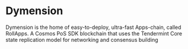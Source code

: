 # Dymension
Dymension is the home of easy-to-deploy, ultra-fast Apps-chain, called RollApps. A Cosmos PoS SDK blockchain that uses the Tendermint Core state replication model for networking and consensus building
